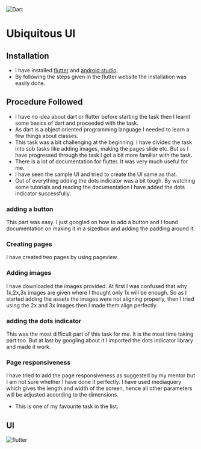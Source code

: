 ![Dart](https://img.shields.io/badge/-Dart-brightgreen)  

#  Ubiquitous UI

## Installation
* I have installed [flutter](https://flutter.dev/docs/get-started/install/windows) and [android studio](https://developer.android.com/studio?gclid=CjwKCAiA-_L9BRBQEiwA-bm5fk-JSA_8iQqCK-_OP3EiVKPMApf058MpMbDpyoZHYYee5VDrmTGTjhoCa04QAvD_BwE&gclsrc=aw.ds).
* By following the steps given in the flutter website the installation was easily done.


## Procedure Followed
* I have no idea about dart or flutter before starting the task then I learnt some basics of dart and proceeded with the task.
* As dart is a object oriented programming language I needed to learn a few things about classes.
* This task was a bit challenging at the beginning. I have divided the task into sub tasks like adding images, making the pages slide etc. But as I have progressed through the task I got a bit more familiar with the task.
* There is a lot of documentation for flutter. It was very much useful for me.
* I have seen the sample UI and tried to create the UI same as that.
* Out of everything adding the dots indicator was a bit tough. By watching some tutorials and reading the documentation I have added the dots indicator successfully.

### adding a button
This part was easy. I just googled on how to add a button and I found documentation on making it in a sizedbox and adding the padding around it.
### Creating pages
I have created two pages by using pageview.
### Adding images
I have downloaded the images provided. At first I was confused that why 1x,2x,3x images are given where I thought only 1x will be enough. So as I started adding the assets the images were not aligning properly, then I tried using the 2x and 3x images then I made them align perfectly.
### adding the dots indicator
This was the most difficult part of this task for me. It is the most time taking part too. But at last by googling about it I imported the dots indicator library and made it work.
### Page responsiveness
I have tried to add the page responsiveness as suggested by my mentor but I am not sure whether I have done it perfectly.
I have used mediaquery which gives the length and width of the screen, hence all other parameters will be adjusted according to the dimensions.

* This is one of my favourite task in the list.

## UI
![flutter](https://github.com/adarshreddy-g/amFOSS_tasks/blob/master/task-07/Screenrecording.gif)
